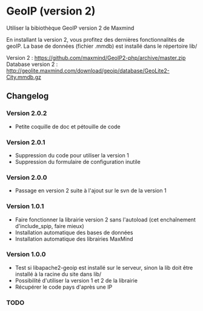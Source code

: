 GeoIP (version 2)
============

Utiliser la bibiothèque GeoIP version 2 de Maxmind

En installant la version 2, vous profitez des dernières fonctionnalités de geoIP.
La base de données (fichier .mmdb) est installé dans le répertoire lib/

Version 2 : https://github.com/maxmind/GeoIP2-php/archive/master.zip 
Database version 2 : http://geolite.maxmind.com/download/geoip/database/GeoLite2-City.mmdb.gz

## Changelog

### Version 2.0.2

- Petite coquille de doc et pétouille de code

### Version 2.0.1

- Suppression du code pour utiliser la version 1
- Suppression du formulaire de configuration inutile

### Version 2.0.0

- Passage en version 2 suite à l'ajout sur le svn de la version 1

### Version 1.0.1

- Faire fonctionner la librairie version 2 sans l'autoload (cet enchaînement d'include_spip, faire mieux)
- Installation automatique des bases de données
- Installation automatique des librairies MaxMind

### Version 1.0.0

- Test si libapache2-geoip est installé sur le serveur, sinon la lib doit être installé à la racine du site dans lib/
- Possibilité d'utiliser la version 1 et 2 de la librairie
- Récupérer le code pays d'après une IP

### TODO
